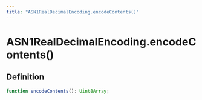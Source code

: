 ```yaml
---
title: "ASN1RealDecimalEncoding.encodeContents()"
---
```


# ASN1RealDecimalEncoding.encodeContents()

## Definition

```ts
function encodeContents(): Uint8Array;
```
